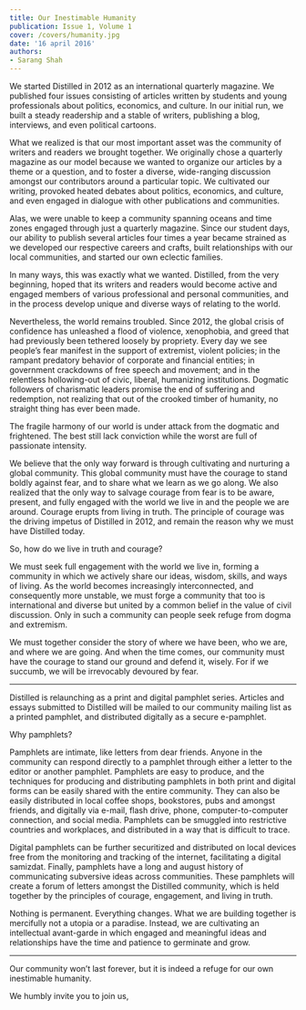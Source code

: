 ```yaml
---
title: Our Inestimable Humanity
publication: Issue 1, Volume 1
cover: /covers/humanity.jpg
date: '16 april 2016'
authors:
- Sarang Shah
---
```


We started Distilled in 2012 as an international quarterly magazine. We published four issues consisting of articles written by students and young professionals about politics, economics, and culture. In our initial run, we built a steady readership and a stable of writers, publishing a blog, interviews, and even political cartoons.

What we realized is that our most important asset was the community of writers and readers we brought together. We originally chose a quarterly magazine as our model because we wanted to organize our articles by a theme or a question, and to foster a diverse, wide-ranging discussion
amongst our contributors around a particular topic. We cultivated our writing, provoked heated debates about politics, economics, and culture, and even engaged in dialogue with other publications and communities.

Alas, we were unable to keep a community spanning oceans and time zones engaged through just a quarterly magazine. Since our student days, our ability to publish several articles four times a year became strained as we developed our respective careers and crafts, built relationships with
our local communities, and started our own eclectic families.

In many ways, this was exactly what we wanted. Distilled, from the very beginning, hoped that its writers and readers would become active and engaged members of various professional and personal communities, and in the process develop unique and diverse ways of relating to the world.

Nevertheless, the world remains troubled. Since 2012, the global crisis of confidence has unleashed a flood of violence, xenophobia, and greed that had previously been tethered loosely by propriety. Every day we see people’s fear manifest in the support of extremist, violent policies; in the rampant predatory behavior of corporate and financial entities; in government crackdowns of free speech and movement; and in the relentless hollowing-out of civic, liberal, humanizing institutions. Dogmatic followers of charismatic leaders promise the end of suffering and redemption, not realizing that out of the crooked timber of humanity, no straight thing has ever been made.

The fragile harmony of our world is under attack from the dogmatic and frightened. The best still lack conviction while the worst are full of passionate intensity.

We believe that the only way forward is through cultivating and nurturing a global community. This global community must have the courage to stand boldly against fear, and to share what we learn as we go along. We also realized that the only way to salvage courage from fear is to be aware, present, and fully engaged with the world we live in and the people we are around. Courage erupts from living in truth. The principle of courage was the driving impetus of Distilled in 2012, and remain the reason why we must have Distilled today.

So, how do we live in truth and courage?

We must seek full engagement with the world we live in, forming a community in which we actively share our ideas, wisdom, skills, and ways of living. As the world becomes increasingly interconnected, and consequently more unstable, we must forge a community that too is international and diverse but united by a common belief in the value of civil discussion. Only in such a community can people seek refuge from dogma and extremism.

We must together consider the story of where we have been, who we are, and where we are going. And when the time comes, our community must have the courage to stand our ground and defend it, wisely. For if we succumb, we will be irrevocably devoured by fear.

---

Distilled is relaunching as a print and digital pamphlet series. Articles and essays submitted to Distilled will be mailed to our community mailing list as a printed pamphlet, and distributed digitally as a secure e-pamphlet.

Why pamphlets?

Pamphlets are intimate, like letters from dear friends. Anyone in the community can respond directly to a pamphlet through either a letter to the editor or another pamphlet. Pamphlets are easy to produce, and the techniques for producing and distributing pamphlets in both print and digital forms can be easily shared with the entire community. They can also be easily distributed in local coffee shops, bookstores, pubs and amongst friends, and digitally via e-mail, flash drive, phone, computer-to-computer connection, and social media. Pamphlets can be smuggled into restrictive countries and workplaces, and distributed in a way that is difficult to trace.

Digital pamphlets can be further securitized and distributed on local devices free from the monitoring and tracking of the internet, facilitating a digital samizdat. Finally, pamphlets have a long and august history of communicating subversive ideas across communities. These pamphlets will create a forum of letters amongst the Distilled community, which is held together by the principles of courage, engagement, and living in truth.

Nothing is permanent. Everything changes. What we are building together is mercifully not a utopia or a paradise. Instead, we are cultivating an intellectual avant-garde in which engaged and meaningful ideas and relationships have the time and patience to germinate and grow.

---

Our community won’t last forever, but it is indeed a refuge for our own inestimable humanity.

We humbly invite you to join us,
